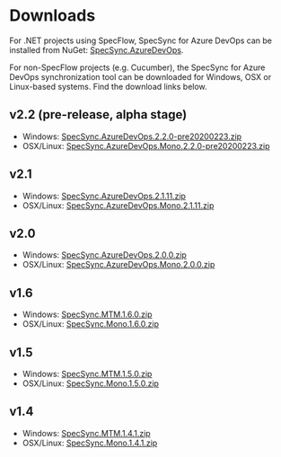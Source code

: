 # Downloads

For .NET projects using SpecFlow, SpecSync for Azure DevOps can be installed from NuGet: [SpecSync.AzureDevOps](https://www.nuget.org/packages/SpecSync.AzureDevOps/).

For non-SpecFlow projects \(e.g. Cucumber\), the SpecSync for Azure DevOps synchronization tool can be downloaded for Windows, OSX or Linux-based systems. Find the download links below.

## v2.2 \(pre-release, alpha stage\)

* Windows: [SpecSync.AzureDevOps.2.2.0-pre20200223.zip](https://www.specsolutions.eu/media/specsync/SpecSync.AzureDevOps.2.2.0-pre20200223.zip)
* OSX/Linux: [SpecSync.AzureDevOps.Mono.2.2.0-pre20200223.zip](https://www.specsolutions.eu/media/specsync/SpecSync.AzureDevOps.Mono.2.2.0-pre20200223.zip)

## v2.1

* Windows: [SpecSync.AzureDevOps.2.1.11.zip](https://www.specsolutions.eu/media/specsync/SpecSync.AzureDevOps.2.1.11.zip)
* OSX/Linux: [SpecSync.AzureDevOps.Mono.2.1.11.zip](https://www.specsolutions.eu/media/specsync/SpecSync.AzureDevOps.Mono.2.1.11.zip)

## v2.0

* Windows: [SpecSync.AzureDevOps.2.0.0.zip](https://www.specsolutions.eu/media/specsync/SpecSync.AzureDevOps.2.0.0.zip)
* OSX/Linux: [SpecSync.AzureDevOps.Mono.2.0.0.zip](https://www.specsolutions.eu/media/specsync/SpecSync.AzureDevOps.Mono.2.0.0.zip)

## v1.6

* Windows: [SpecSync.MTM.1.6.0.zip](https://www.specsolutions.eu/media/specsync/SpecSync.MTM.1.6.0.zip)
* OSX/Linux: [SpecSync.Mono.1.6.0.zip](https://www.specsolutions.eu/media/specsync/SpecSync.Mono.1.6.0.zip)

## v1.5

* Windows: [SpecSync.MTM.1.5.0.zip](https://www.specsolutions.eu/media/specsync/SpecSync.MTM.1.5.0.zip)
* OSX/Linux: [SpecSync.Mono.1.5.0.zip](https://www.specsolutions.eu/media/specsync/SpecSync.Mono.1.5.0.zip)

## v1.4

* Windows: [SpecSync.MTM.1.4.1.zip](https://www.specsolutions.eu/media/specsync/SpecSync.MTM.1.4.1.zip)
* OSX/Linux: [SpecSync.Mono.1.4.1.zip](https://www.specsolutions.eu/media/specsync/SpecSync.Mono.1.4.1.zip)

